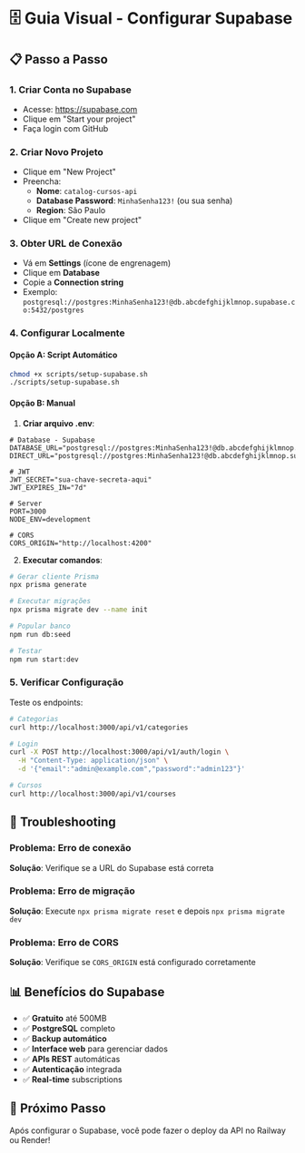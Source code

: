 # 🗄️ Guia Visual - Configurar Supabase

## 📋 Passo a Passo

### 1. **Criar Conta no Supabase**
- Acesse: https://supabase.com
- Clique em "Start your project"
- Faça login com GitHub

### 2. **Criar Novo Projeto**
- Clique em "New Project"
- Preencha:
  - **Nome**: `catalog-cursos-api`
  - **Database Password**: `MinhaSenha123!` (ou sua senha)
  - **Region**: São Paulo
- Clique em "Create new project"

### 3. **Obter URL de Conexão**
- Vá em **Settings** (ícone de engrenagem)
- Clique em **Database**
- Copie a **Connection string**
- Exemplo: `postgresql://postgres:MinhaSenha123!@db.abcdefghijklmnop.supabase.co:5432/postgres`

### 4. **Configurar Localmente**

#### Opção A: Script Automático
```bash
chmod +x scripts/setup-supabase.sh
./scripts/setup-supabase.sh
```

#### Opção B: Manual
1. **Criar arquivo .env**:
```env
# Database - Supabase
DATABASE_URL="postgresql://postgres:MinhaSenha123!@db.abcdefghijklmnop.supabase.co:5432/postgres"
DIRECT_URL="postgresql://postgres:MinhaSenha123!@db.abcdefghijklmnop.supabase.co:5432/postgres"

# JWT
JWT_SECRET="sua-chave-secreta-aqui"
JWT_EXPIRES_IN="7d"

# Server
PORT=3000
NODE_ENV=development

# CORS
CORS_ORIGIN="http://localhost:4200"
```

2. **Executar comandos**:
```bash
# Gerar cliente Prisma
npx prisma generate

# Executar migrações
npx prisma migrate dev --name init

# Popular banco
npm run db:seed

# Testar
npm run start:dev
```

### 5. **Verificar Configuração**

Teste os endpoints:
```bash
# Categorias
curl http://localhost:3000/api/v1/categories

# Login
curl -X POST http://localhost:3000/api/v1/auth/login \
  -H "Content-Type: application/json" \
  -d '{"email":"admin@example.com","password":"admin123"}'

# Cursos
curl http://localhost:3000/api/v1/courses
```

## 🔧 Troubleshooting

### Problema: Erro de conexão
**Solução**: Verifique se a URL do Supabase está correta

### Problema: Erro de migração
**Solução**: Execute `npx prisma migrate reset` e depois `npx prisma migrate dev`

### Problema: Erro de CORS
**Solução**: Verifique se `CORS_ORIGIN` está configurado corretamente

## 📊 Benefícios do Supabase

- ✅ **Gratuito** até 500MB
- ✅ **PostgreSQL** completo
- ✅ **Backup automático**
- ✅ **Interface web** para gerenciar dados
- ✅ **APIs REST** automáticas
- ✅ **Autenticação** integrada
- ✅ **Real-time** subscriptions

## 🚀 Próximo Passo

Após configurar o Supabase, você pode fazer o deploy da API no Railway ou Render! 